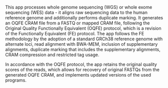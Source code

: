 This app processes whole genome sequencing (WGS) or whole exome sequencing (WES) data - it aligns raw sequencing data to the human reference genome and additionally performs duplicate marking. 
It generates an OQFE CRAM file from a FASTQ or mapped CRAM file, following the Original Quality Functionally Equivalent (OQFE) protocol, which is a revision of the Functionally Equivalent (FE) protocol. 
The app follows the FE methodology by the adoption of a standard GRCh38 reference genome with alternate loci, read alignment with BWA-MEM, inclusion of supplementary alignments, duplicate marking that includes the supplementary alignments, CRAM compression and restricted tag usage.
  
In accordance with the OQFE protocol, the app retains the original quality scores of the reads, which allows for recovery of original FASTQs from the generated OQFE CRAM, and implements updated versions of the used programs.